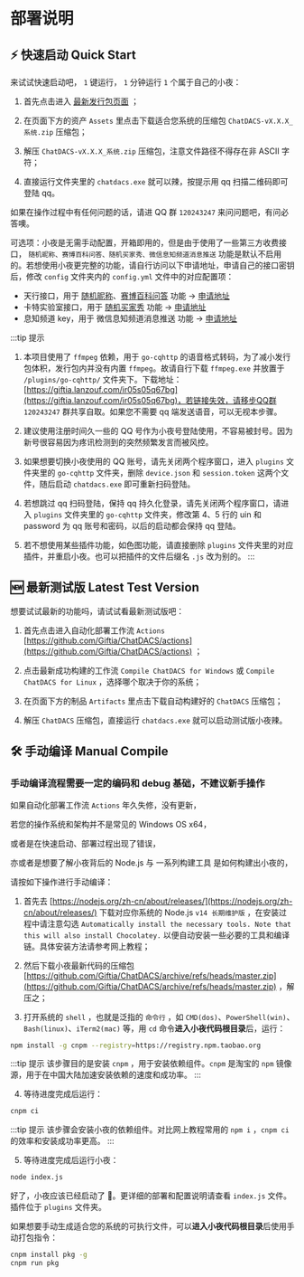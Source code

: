 # 部署说明

## ⚡️ 快速启动 Quick Start

来试试快速启动吧， `1` 键运行， `1` 分钟运行 `1` 个属于自己的小夜：

1. 首先点击进入 [最新发行包页面](https://github.com/Giftia/ChatDACS/releases/latest) ；

2. 在页面下方的资产 `Assets` 里点击下载适合您系统的压缩包 `ChatDACS-vX.X.X_系统.zip` 压缩包；

3. 解压 `ChatDACS-vX.X.X_系统.zip` 压缩包，注意文件路径不得存在非 ASCII 字符；

4. 直接运行文件夹里的 `chatdacs.exe` 就可以辣，按提示用 qq 扫描二维码即可登陆 qq。

如果在操作过程中有任何问题的话，请进 QQ 群 `120243247` 来问问题吧，有问必答噢。

可选项：小夜是无需手动配置，开箱即用的，但是由于使用了一些第三方收费接口， `随机昵称、赛博百科问答、随机买家秀、微信息知频道消息推送` 功能是默认不启用的。若想使用小夜更完整的功能，请自行访问以下申请地址，申请自己的接口密钥后，修改 `config` 文件夹内的 `config.yml` 文件中的对应配置项：
  - 天行接口，用于 [随机昵称](https://www.tianapi.com/apiview/36)、[赛博百科问答](https://www.tianapi.com/apiview/31) 功能 → [申请地址](https://www.tianapi.com/)
  - 卡特实验室接口，用于 [随机买家秀](https://api.sumt.cn/docs-rand.tbimg.html) 功能 → [申请地址](https://api.sumt.cn/)
  - 息知频道 key，用于 微信息知频道消息推送 功能 → [申请地址](https://xz.qqoq.net/)

:::tip 提示
1. 本项目使用了 `ffmpeg` 依赖，用于 `go-cqhttp` 的语音格式转码，为了减小发行包体积，发行包内并没有内置 `ffmpeg`。故请自行下载 `ffmpeg.exe` 并放置于 `/plugins/go-cqhttp/` 文件夹下。下载地址：[https://giftia.lanzouf.com/ir05s05q67bg](https://giftia.lanzouf.com/ir05s05q67bg)，若链接失效，请移步QQ群 `120243247` 群共享自取。如果您不需要 qq 端发送语音，可以无视本步骤。

2. 建议使用注册时间久一些的 QQ 号作为小夜号登陆使用，不容易被封号。因为新号很容易因为疼讯检测到的突然频繁发言而被风控。

3. 如果想要切换小夜使用的 QQ 账号，请先关闭两个程序窗口，进入 `plugins` 文件夹里的 `go-cqhttp` 文件夹，删除 `device.json` 和 `session.token` 这两个文件，随后启动 `chatdacs.exe` 即可重新扫码登陆。

4. 若想跳过 qq 扫码登陆，保持 qq 持久化登录，请先关闭两个程序窗口，请进入 `plugins` 文件夹里的 `go-cqhttp` 文件夹，修改第 4、5 行的 uin 和 password 为 qq 账号和密码，以后的启动都会保持 qq 登陆。

5. 若不想使用某些插件功能，如色图功能，请直接删除 `plugins` 文件夹里的对应插件，并重启小夜。也可以把插件的文件后缀名 `.js` 改为别的。
:::

## 🆕 最新测试版 Latest Test Version

想要试试最新的功能吗，请试试看最新测试版吧：

1. 首先点击进入自动化部署工作流 `Actions` [https://github.com/Giftia/ChatDACS/actions](https://github.com/Giftia/ChatDACS/actions) ；

2. 点击最新成功构建的工作流 `Compile ChatDACS for Windows` 或 `Compile ChatDACS for Linux` ，选择哪个取决于你的系统；

3. 在页面下方的制品 `Artifacts` 里点击下载自动构建好的 `ChatDACS` 压缩包；

4. 解压 `ChatDACS` 压缩包，直接运行 `chatdacs.exe` 就可以启动测试版小夜辣。

## 🛠 手动编译 Manual Compile

### 手动编译流程需要一定的编码和 debug 基础，不建议新手操作

如果自动化部署工作流 `Actions` 年久失修，没有更新，

若您的操作系统和架构并不是常见的 Windows OS x64，

或者是在快速启动、部署过程出现了错误，

亦或者是想要了解小夜背后的 Node.js 与 一系列构建工具 是如何构建出小夜的，

请按如下操作进行手动编译：

1. 首先去 [https://nodejs.org/zh-cn/about/releases/](https://nodejs.org/zh-cn/about/releases/) 下载对应你系统的 Node.js `v14 长期维护版` ，在安装过程中请注意勾选 `Automatically install the necessary tools. Note that this will also install Chocolatey.` 以便自动安装一些必要的工具和编译链。具体安装方法请参考网上教程；

2. 然后下载小夜最新代码的压缩包 [https://github.com/Giftia/ChatDACS/archive/refs/heads/master.zip](https://github.com/Giftia/ChatDACS/archive/refs/heads/master.zip) ，解压之；

3. 打开系统的 `shell` ，也就是泛指的 `命令行` ，如 `CMD(dos)`、`PowerShell(win)`、`Bash(linux)`、`iTerm2(mac)` 等，用 `cd` 命令**进入小夜代码根目录**后，运行：

```bash
npm install -g cnpm --registry=https://registry.npm.taobao.org
```

:::tip 提示
该步骤目的是安装 `cnpm` ，用于安装依赖组件。`cnpm` 是淘宝的 `npm` 镜像源，用于在中国大陆加速安装依赖的速度和成功率。
:::

4. 等待进度完成后运行：

```bash
cnpm ci
```

:::tip 提示
该步骤会安装小夜的依赖组件。对比网上教程常用的 `npm i` ，`cnpm ci` 的效率和安装成功率更高。
:::

5. 等待进度完成后运行小夜：

```bash
node index.js
```

好了，小夜应该已经启动了 🎉。更详细的部署和配置说明请查看 `index.js` 文件。插件位于 `plugins` 文件夹。

如果想要手动生成适合您的系统的可执行文件，可以**进入小夜代码根目录**后使用手动打包指令：

```bash
cnpm install pkg -g
cnpm run pkg
```
